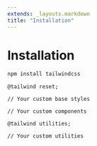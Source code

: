 ```yaml
---
extends: _layouts.markdown
title: "Installation"
---
```


# Installation

```sh
npm install tailwindcss
```


```less
@tailwind reset;

// Your custom base styles

// Your custom components

@tailwind utilities;

// Your custom utilities
```
